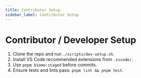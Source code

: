 ```yaml
---
title: Contributor Setup
sidebar_label: Contributor Setup
---
```


# Contributor / Developer Setup

1. Clone the repo and run `./scripts/dev-setup.sh`.
2. Install VS Code recommended extensions from `.vscode/`.
3. Use `pnpm biome:staged` before commits.
4. Ensure tests and lints pass: `pnpm lint && pnpm test`.
